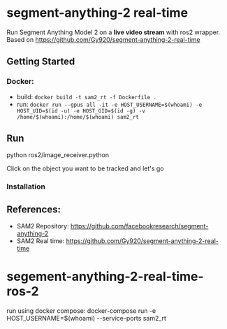 


# segment-anything-2 real-time
Run Segment Anything Model 2 on a **live video stream** with ros2 wrapper. Based on https://github.com/Gy920/segment-anything-2-real-time


## Getting Started


### Docker:
- build: ``` docker build -t sam2_rt -f Dockerfile . ```
- run:  ``` docker run --gpus all -it -e HOST_USERNAME=$(whoami) -e HOST_UID=$(id -u) -e HOST_GID=$(id -g) -v /home/$(whoami):/home/$(whoami) sam2_rt ```
## Run

python ros2/image_receiver.python

Click on the object you want to be tracked and let's go

### Installation





## References:

- SAM2 Repository: https://github.com/facebookresearch/segment-anything-2
- SAM2 Real time: https://github.com/Gy920/segment-anything-2-real-time
# segement-anything-2-real-time-ros-2

run using docker compose: docker-compose run -e HOST_USERNAME=$(whoami) --service-ports  sam2_rt